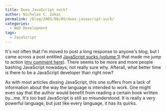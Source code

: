 ```yaml
---
title: Does JavaScript suck?
author: Nicholas C. Zakas
permalink: /blog/2005/08/09/does-javascript-suck/
categories:
  - Web Development
tags:
  - JavaScript
---
```

It's not often that I'm moved to post a long response to anyone's blog, but I came across a post entitled <a title="JavaScript sucks (volume 1)" rel="external" href="http://bob.pythonmac.org/archives/2005/06/02/javascript-sucks-volume-1/">JavaScript sucks (volume 1)</a> that made me jump to action (<a title="JavaScript sucks (volume 1) - My comment" rel="external" href="http://bob.pythonmac.org/archives/2005/06/02/javascript-sucks-volume-1/#comment-2539">my comment here</a>). There seems to be more and more people bashing JavaScript nowadays; not really sure why. Afterall, what better time is there to be a JavaScript developer than right now?

As with most articles dissing JavaScript, this one suffers from a lack of information about the way the language is intended to work. One might even say that the author would benefit from reading a certain book written by&#8230;me. It's too bad JavaScript is still so misunderstood. It is really a very powerful language, but just like every language, it has its quirks.
